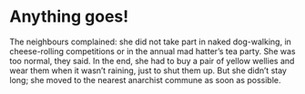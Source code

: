 Anything goes!
==============The neighbours complained: she did not take part in naked dog-walking, in cheese-rolling competitions or in the annual mad hatter’s tea party. She was too normal, they said. In the end, she had to buy a pair of yellow wellies and wear them when it wasn’t raining, just to shut them up. But she didn’t stay long; she moved to the nearest anarchist commune as soon as possible.